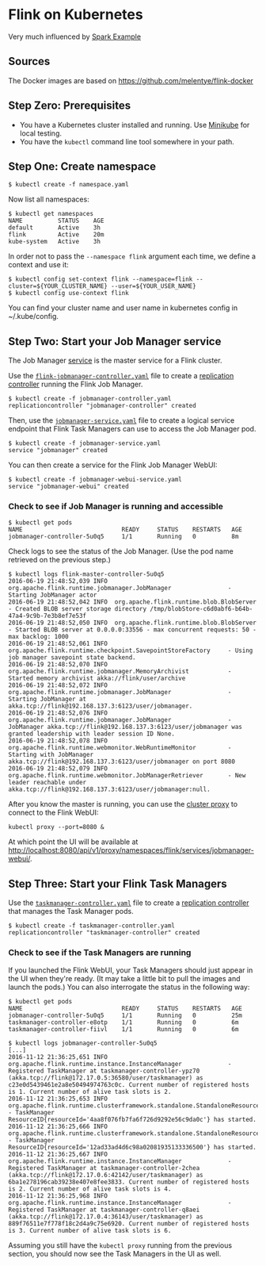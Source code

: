# Flink on Kubernetes

Very much influenced by [Spark Example](https://github.com/kubernetes/application-images/tree/master/spark)

## Sources

The Docker images are based on https://github.com/melentye/flink-docker

## Step Zero: Prerequisites

- You have a Kubernetes cluster installed and running. Use [Minikube](https://github.com/kubernetes/minikube) for local testing.
- You have the ```kubectl``` command line tool somewhere in your path.

## Step One: Create namespace

```console
$ kubectl create -f namespace.yaml
```

Now list all namespaces:

```console
$ kubectl get namespaces
NAME          STATUS    AGE
default       Active    3h
flink         Active    20m
kube-system   Active    3h
```

In order not to pass the `--namespace flink` argument each time, we define a context and use it:

```console
$ kubectl config set-context flink --namespace=flink --cluster=${YOUR_CLUSTER_NAME} --user=${YOUR_USER_NAME}
$ kubectl config use-context flink
```

You can find your cluster name and user name in kubernetes config in ~/.kube/config.

## Step Two: Start your Job Manager service

The Job Manager [service](https://github.com/kubernetes/kubernetes/blob/master/docs/user-guide/services.md) is the master service for a Flink cluster.

Use the
[`flink-jobmanager-controller.yaml`](flink-jobmanager-controller.yaml)
file to create a
[replication controller](https://github.com/kubernetes/kubernetes/blob/master/docs/user-guide/replication-controller.md)
running the Flink Job Manager.

```console
$ kubectl create -f jobmanager-controller.yaml
replicationcontroller "jobmanager-controller" created
```

Then, use the
[`jobmanager-service.yaml`](jobmanager-service.yaml) file to
create a logical service endpoint that Flink Task Managers can use to access the Job Manager pod.

```console
$ kubectl create -f jobmanager-service.yaml
service "jobmanager" created
```

You can then create a service for the Flink Job Manager WebUI:

```console
$ kubectl create -f jobmanager-webui-service.yaml
service "jobmanager-webui" created
```

### Check to see if Job Manager is running and accessible

```console
$ kubectl get pods
NAME                            READY     STATUS    RESTARTS   AGE
jobmanager-controller-5u0q5     1/1       Running   0          8m
```

Check logs to see the status of the Job Manager. (Use the pod name retrieved on the previous step.)

```console
$ kubectl logs flink-master-controller-5u0q5
2016-06-19 21:48:52,039 INFO  org.apache.flink.runtime.jobmanager.JobManager                - Starting JobManager actor
2016-06-19 21:48:52,042 INFO  org.apache.flink.runtime.blob.BlobServer                      - Created BLOB server storage directory /tmp/blobStore-c6d0abf6-b64b-47a4-9c9b-7e3b8ef7e53f
2016-06-19 21:48:52,050 INFO  org.apache.flink.runtime.blob.BlobServer                      - Started BLOB server at 0.0.0.0:33556 - max concurrent requests: 50 - max backlog: 1000
2016-06-19 21:48:52,061 INFO  org.apache.flink.runtime.checkpoint.SavepointStoreFactory     - Using job manager savepoint state backend.
2016-06-19 21:48:52,070 INFO  org.apache.flink.runtime.jobmanager.MemoryArchivist           - Started memory archivist akka://flink/user/archive
2016-06-19 21:48:52,072 INFO  org.apache.flink.runtime.jobmanager.JobManager                - Starting JobManager at akka.tcp://flink@192.168.137.3:6123/user/jobmanager.
2016-06-19 21:48:52,076 INFO  org.apache.flink.runtime.jobmanager.JobManager                - JobManager akka.tcp://flink@192.168.137.3:6123/user/jobmanager was granted leadership with leader session ID None.
2016-06-19 21:48:52,078 INFO  org.apache.flink.runtime.webmonitor.WebRuntimeMonitor         - Starting with JobManager akka.tcp://flink@192.168.137.3:6123/user/jobmanager on port 8080
2016-06-19 21:48:52,079 INFO  org.apache.flink.runtime.webmonitor.JobManagerRetriever       - New leader reachable under akka.tcp://flink@192.168.137.3:6123/user/jobmanager:null.
```

After you know the master is running, you can use the [cluster
proxy](http://kubernetes.io/docs/user-guide/accessing-the-cluster/#using-kubectl-proxy) to
connect to the Flink WebUI:

```console
kubectl proxy --port=8080 &
```

At which point the UI will be available at
[http://localhost:8080/api/v1/proxy/namespaces/flink/services/jobmanager-webui/](http://localhost:8080/api/v1/proxy/namespaces/flink/services/jobmanager-webui/).

## Step Three: Start your Flink Task Managers

Use the [`taskmanager-controller.yaml`](taskmanager-worker-controller.yaml) file to create a
[replication controller](https://github.com/kubernetes/kubernetes/blob/master/docs/user-guide/replication-controller.md) that manages the Task Manager pods.

```console
$ kubectl create -f taskmanager-controller.yaml
replicationcontroller "taskmanager-controller" created
```

### Check to see if the Task Managers are running

If you launched the Flink WebUI, your Task Managers should just appear in the UI when
they're ready. (It may take a little bit to pull the images and launch the
pods.) You can also interrogate the status in the following way:

```console
$ kubectl get pods
NAME                            READY     STATUS    RESTARTS   AGE
jobmanager-controller-5u0q5     1/1       Running   0          25m
taskmanager-controller-e8otp    1/1       Running   0          6m
taskmanager-controller-fiivl    1/1       Running   0          6m

$ kubectl logs jobmanager-controller-5u0q5
[...]
2016-11-12 21:36:25,651 INFO  org.apache.flink.runtime.instance.InstanceManager             - Registered TaskManager at taskmanager-controller-ypz70 (akka.tcp://flink@172.17.0.5:36580/user/taskmanager) as c23e0d5439461e2a8e50494974763c0c. Current number of registered hosts is 1. Current number of alive task slots is 2.
2016-11-12 21:36:25,653 INFO  org.apache.flink.runtime.clusterframework.standalone.StandaloneResourceManager  - TaskManager ResourceID{resourceId='4aa8f076fb7fa6f726d9292e56c9da0c'} has started.
2016-11-12 21:36:25,666 INFO  org.apache.flink.runtime.clusterframework.standalone.StandaloneResourceManager  - TaskManager ResourceID{resourceId='12ad33ad4d6c98a02081935133336500'} has started.
2016-11-12 21:36:25,667 INFO  org.apache.flink.runtime.instance.InstanceManager             - Registered TaskManager at taskmanager-controller-2chea (akka.tcp://flink@172.17.0.6:42142/user/taskmanager) as 6ba1e278196cab39238e407e8fee3833. Current number of registered hosts is 2. Current number of alive task slots is 4.
2016-11-12 21:36:25,968 INFO  org.apache.flink.runtime.instance.InstanceManager             - Registered TaskManager at taskmanager-controller-q8aei (akka.tcp://flink@172.17.0.4:36143/user/taskmanager) as 889f76511e7f778f18c2d4a9c75e6920. Current number of registered hosts is 3. Current number of alive task slots is 6.
```

Assuming you still have the `kubectl proxy` running from the previous section,
you should now see the Task Managers in the UI as well.